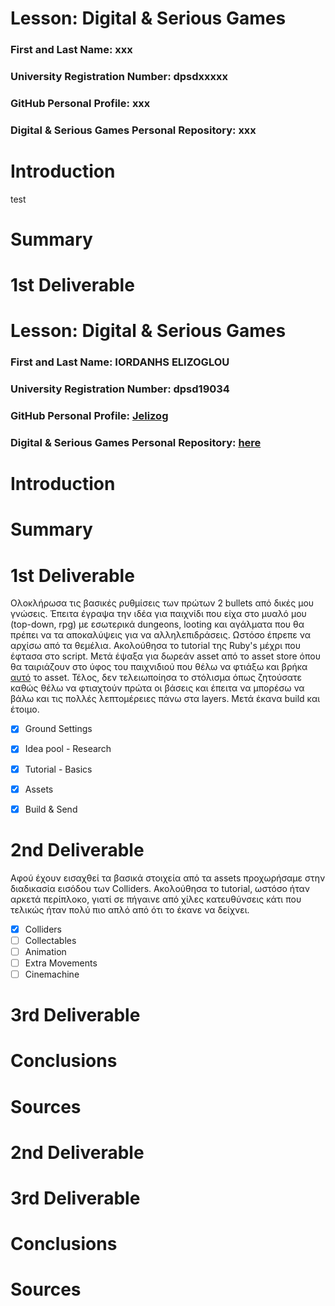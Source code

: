 # Lesson: Digital & Serious Games

### First and Last Name: xxx
### University Registration Number: dpsdxxxxx
### GitHub Personal Profile: xxx
### Digital & Serious Games Personal Repository: xxx

# Introduction

test

# Summary


# 1st Deliverable
# Lesson: Digital & Serious Games

### First and Last Name: IORDANHS ELIZOGLOU
### University Registration Number: dpsd19034
### GitHub Personal Profile: [Jelizog](https://github.com/Jelizog)
### Digital & Serious Games Personal Repository: [here](https://jelizog.github.io/Role-Playing-Game/)

# Introduction

# Summary


# 1st Deliverable

Ολοκλήρωσα τις βασικές ρυθμίσεις των πρώτων 2 bullets από δικές μου γνώσεις. Έπειτα έγραψα την ιδέα για παιχνίδι που είχα στο μυαλό μου (top-down, rpg) με εσωτερικά dungeons, looting και αγάλματα που θα πρέπει να τα αποκαλύψεις για να αλληλεπιδράσεις. Ωστόσο έπρεπε να αρχίσω από τα θεμέλια. Ακολούθησα το tutorial της Ruby's μέχρι που έφτασα στo script. Μετά έψαξα για δωρεάν asset από το asset store όπου θα ταιριάζουν στο ύφος του παιχνιδιού που θέλω να φτιάξω και βρήκα [αυτό](https://assetstore.unity.com/packages/2d/environments/pixel-art-top-down-basic-187605) το asset. 
Τέλος, δεν τελειωποίησα τo στόλισμα όπως ζητούσατε καθώς θέλω να φτιαχτούν πρώτα οι βάσεις και έπειτα να μπορέσω να βάλω και τις πολλές λεπτομέρειες πάνω στα layers. Μετά έκανα build και έτοιμο.


- [x] Ground Settings
- [x] Idea pool - Research
- [x] Tutorial - Basics
- [x] Assets
- [x] Build & Send


# 2nd Deliverable

Αφού έχουν εισαχθεί τα βασικά στοιχεία από τα assets προχωρήσαμε στην διαδικασία εισόδου των Colliders. Ακολούθησα το tutorial, ωστόσο ήταν αρκετά περίπλοκο, γιατί σε πήγαινε από χίλες κατευθύνσεις κάτι που τελικώς ήταν πολύ πιο απλό από ότι το έκανε να δείχνει. 

- [x] Colliders
- [ ] Collectables
- [ ] Animation
- [ ] Extra Movements
- [ ] Cinemachine

# 3rd Deliverable 


# Conclusions


# Sources


# 2nd Deliverable


# 3rd Deliverable 


# Conclusions


# Sources

